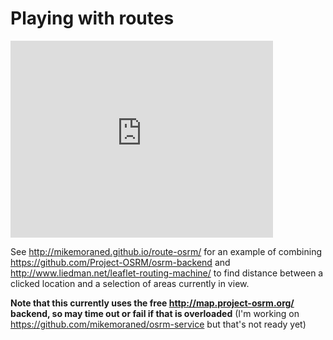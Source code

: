 # Playing with routes

<iframe width="420" height="315" src="https://www.youtube.com/embed/xpDGG8zKk28" frameborder="0" allowfullscreen></iframe>

See http://mikemoraned.github.io/route-osrm/ for an example of combining https://github.com/Project-OSRM/osrm-backend
and http://www.liedman.net/leaflet-routing-machine/ to find distance between a clicked location and a selection of
areas currently in view.

**Note that this currently uses the free http://map.project-osrm.org/ backend, so may time out or fail if that is overloaded** (I'm working on https://github.com/mikemoraned/osrm-service but that's not ready yet)
